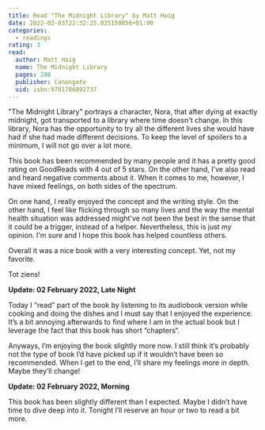 ```yaml
---
title: Read "The Midnight Library" by Matt Haig
date: 2022-02-03T22:32:25.035150056+01:00
categories:
  - readings
rating: 3
read:
  author: Matt Haig
  name: The Midnight Library
  pages: 288
  publisher: Canongate
  uid: isbn:9781786892737
---
```


"The Midnight Library" portrays a character, Nora, that after dying at exactly midnight, got transported to a library where time doesn't change. In this library, Nora has the opportunity to try all the different lives she would have had if she had made different decisions. To keep the level of spoilers to a minimum, I will not go over a lot more.

This book has been recommended by many people and it has a pretty good rating on GoodReads with 4 out of 5 stars. On the other hand, I've also read and heard negative comments about it. When it comes to me, however, I have mixed feelings, on both sides of the spectrum.

On one hand, I really enjoyed the concept and the writing style. On the other hand, I feel like flicking through so many lives and the way the mental health situation was addressed might've not been the best in the sense that it could be a trigger, instead of a helper. Nevertheless, this is just _my_ opinion. I'm sure and I hope this book has helped countless others.

Overall it was a nice book with a very interesting concept. Yet, not my favorite.

Tot ziens!

**Update: 02 February 2022, Late Night**

Today I “read” part of the book by listening to its audiobook version while cooking and doing the dishes and I must say that I enjoyed the experience. It’s a bit annoying afterwards to find where I am in the actual book but I leverage the fact that this book has short “chapters“. 

Anyways, I’m enjoying the book slightly more now. I still think it’s probably not the type of book I’d have picked up if it wouldn’t have been so recommended. When I get to the end, I’ll share my feelings more in depth. Maybe they’ll change!

**Update: 02 February 2022, Morning**

This book has been slightly different than I expected. Maybe I didn’t have time to dive deep into it. Tonight I’ll reserve an hour or two to read a bit more.
